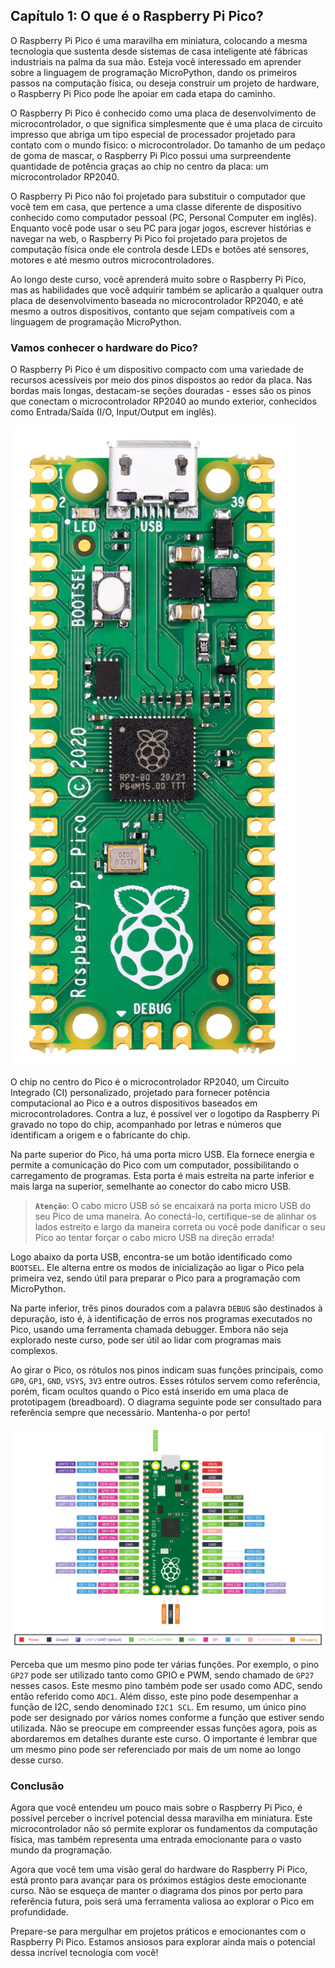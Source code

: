 ## Capítulo 1: O que é o Raspberry Pi Pico?

O Raspberry Pi Pico é uma maravilha em miniatura, colocando a mesma tecnologia que sustenta desde sistemas de casa inteligente até fábricas industriais na palma da sua mão. Esteja você interessado em aprender sobre a linguagem de programação MicroPython, dando os primeiros passos na computação física, ou deseja construir um projeto de hardware, o Raspberry Pi Pico pode lhe apoiar em cada etapa do caminho.

O Raspberry Pi Pico é conhecido como uma placa de desenvolvimento de microcontrolador, o que significa simplesmente que é uma placa de circuito impresso que abriga um tipo especial de processador projetado para contato com o mundo físico: o microcontrolador. Do tamanho de um pedaço de goma de mascar, o Raspberry Pi Pico possui uma surpreendente quantidade de potência graças ao chip no centro da placa: um microcontrolador RP2040.

O Raspberry Pi Pico não foi projetado para substituir o computador que você tem em casa, que pertence a uma classe diferente de dispositivo conhecido como computador pessoal (PC, Personal Computer em inglês). Enquanto você pode usar o seu PC para jogar jogos, escrever histórias e navegar na web, o Raspberry Pi Pico foi projetado para projetos de computação física onde ele controla desde LEDs e botões até sensores, motores e até mesmo outros microcontroladores. 

Ao longo deste curso, você aprenderá muito sobre o Raspberry Pi Pico, mas as habilidades que você adquirir também se aplicarão a qualquer outra placa de desenvolvimento baseada no microcontrolador RP2040, e até mesmo a outros dispositivos, contanto que sejam compatíveis com a linguagem de programação MicroPython.

### Vamos conhecer o hardware do Pico?

O Raspberry Pi Pico é um dispositivo compacto com uma variedade de recursos acessíveis por meio dos pinos dispostos ao redor da placa. Nas bordas mais longas, destacam-se seções douradas - esses são os pinos que conectam o microcontrolador RP2040 ao mundo exterior, conhecidos como Entrada/Saída (I/O, Input/Output em inglês).

![Raspberry Pi Pico visto de cima](/images/pico-top.png "Raspberry Pi Pico visto de cima")

O chip no centro do Pico é o microcontrolador RP2040, um Circuito Integrado (CI) personalizado, projetado para fornecer potência computacional ao Pico e a outros dispositivos baseados em microcontroladores. Contra a luz, é possível ver o logotipo da Raspberry Pi gravado no topo do chip, acompanhado por letras e números que identificam a origem e o fabricante do chip.

Na parte superior do Pico, há uma porta micro USB. Ela fornece energia e permite a comunicação do Pico com um computador, possibilitando o carregamento de programas. Esta porta é mais estreita na parte inferior e mais larga na superior, semelhante ao conector do cabo micro USB.

> **`Atenção`**: O cabo micro USB só se encaixará na porta micro USB do seu Pico de uma maneira. Ao conectá-lo, certifique-se de alinhar os lados estreito e largo da maneira correta ou você pode danificar o seu Pico ao tentar forçar o cabo micro USB na direção errada!

Logo abaixo da porta USB, encontra-se um botão identificado como `BOOTSEL`. Ele alterna entre os modos de inicialização ao ligar o Pico pela primeira vez, sendo útil para preparar o Pico para a programação com MicroPython.

Na parte inferior, três pinos dourados com a palavra `DEBUG` são destinados à depuração, isto é, à identificação de erros nos programas executados no Pico, usando uma ferramenta chamada debugger. Embora não seja explorado neste curso, pode ser útil ao lidar com programas mais complexos.

Ao girar o Pico, os rótulos nos pinos indicam suas funções principais, como `GP0`, `GP1`, `GND`, `VSYS`, `3V3` entre outros. Esses rótulos servem como referência, porém, ficam ocultos quando o Pico está inserido em uma placa de prototipagem (breadboard). O diagrama seguinte pode ser consultado para referência sempre que necessário. Mantenha-o por perto!

![Diagrama dos pinos do Pico](/images/pico-pinout-1.png "Diagrama dos pinos do Pico")

Perceba que um mesmo pino pode ter várias funções. Por exemplo, o pino `GP27` pode ser utilizado tanto como GPIO e PWM, sendo chamado de `GP27` nesses casos. Este mesmo pino também pode ser usado como ADC, sendo então referido como `ADC1`. Além disso, este pino pode desempenhar a função de I2C, sendo denominado `I2C1 SCL`. Em resumo, um único pino pode ser designado por vários nomes conforme a função que estiver sendo utilizada. Não se preocupe em compreender essas funções agora, pois as abordaremos em detalhes durante este curso. O importante é lembrar que um mesmo pino pode ser referenciado por mais de um nome ao longo desse curso.

### Conclusão

Agora que você entendeu um pouco mais sobre o Raspberry Pi Pico, é possível perceber o incrível potencial dessa maravilha em miniatura. Este microcontrolador não só permite explorar os fundamentos da computação física, mas também representa uma entrada emocionante para o vasto mundo da programação.

Agora que você tem uma visão geral do hardware do Raspberry Pi Pico, está pronto para avançar para os próximos estágios deste emocionante curso. Não se esqueça de manter o diagrama dos pinos por perto para referência futura, pois será uma ferramenta valiosa ao explorar o Pico em profundidade.

Prepare-se para mergulhar em projetos práticos e emocionantes com o Raspberry Pi Pico. Estamos ansiosos para explorar ainda mais o potencial dessa incrível tecnologia com você!
